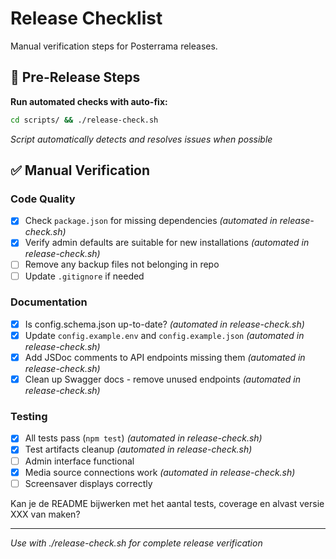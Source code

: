 # Release Checklist

Manual verification steps for Posterrama releases.

## 🚀 Pre-Release Steps

**Run automated checks with auto-fix:**
```bash
cd scripts/ && ./release-check.sh
```
*Script automatically detects and resolves issues when possible*

## ✅ Manual Verification

### Code Quality
- [x] Check `package.json` for missing dependencies *(automated in release-check.sh)*
- [x] Verify admin defaults are suitable for new installations *(automated in release-check.sh)*
- [ ] Remove any backup files not belonging in repo
- [ ] Update `.gitignore` if needed

### Documentation  
- [x] Is config.schema.json up-to-date? *(automated in release-check.sh)*
- [x] Update `config.example.env` and `config.example.json` *(automated in release-check.sh)*
- [x] Add JSDoc comments to API endpoints missing them *(automated in release-check.sh)*
- [x] Clean up Swagger docs - remove unused endpoints *(automated in release-check.sh)*

### Testing
- [x] All tests pass (`npm test`) *(automated in release-check.sh)*
- [x] Test artifacts cleanup *(automated in release-check.sh)*
- [ ] Admin interface functional
- [x] Media source connections work *(automated in release-check.sh)*
- [ ] Screensaver displays correctly

Kan je de README bijwerken met het aantal tests, coverage en alvast versie XXX van maken?

---
*Use with ./release-check.sh for complete release verification*
